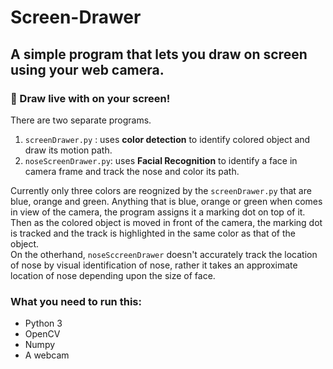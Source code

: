 # Screen-Drawer
## A simple program that lets you draw on screen using your web camera.

### :art: Draw live with on your screen!
There are two separate programs. 
1. `screenDrawer.py` : uses **color detection** to identify colored object and draw its motion path. 
2. `noseScreenDrawer.py`: uses **Facial Recognition** to identify a face in camera frame and track the nose and color its path.<br/>

Currently only three colors are reognized by the `screenDrawer.py` that are blue, orange and green. Anything that is blue, orange or green when comes in view of the camera, the program assigns it a marking dot on top of it. Then as the colored object is moved in front of the camera, the marking dot is tracked and the track is highlighted in the same color as that of the object.<br/>
On the otherhand, `noseSccreenDrawer` doesn't accurately track the location of nose by visual identification of nose, rather it takes an approximate location of nose depending upon the size of face.

### What you need to run this:
* Python 3
* OpenCV
* Numpy
* A webcam

